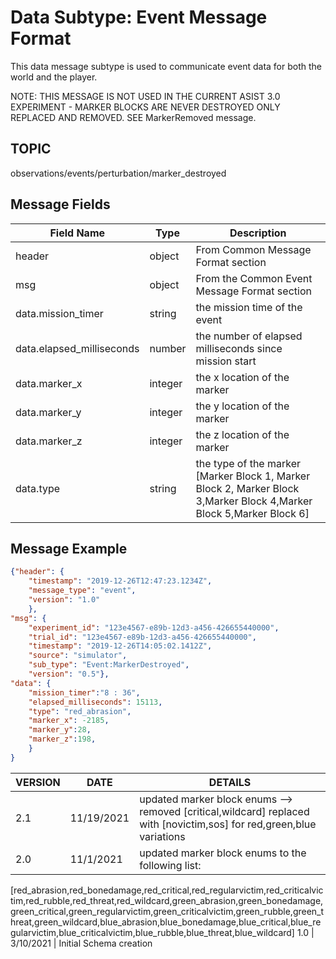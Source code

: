 # Data Subtype: Event Message Format
This data message subtype is used to communicate event data for both the world and the player. 

NOTE: THIS MESSAGE IS NOT USED IN THE CURRENT ASIST 3.0 EXPERIMENT - MARKER BLOCKS ARE NEVER DESTROYED ONLY REPLACED AND REMOVED. SEE MarkerRemoved message.

## TOPIC

observations/events/perturbation/marker_destroyed

## Message Fields

| Field Name | Type | Description
| --- | --- | ---|
| header | object | From Common Message Format section
| msg | object | From the Common Event Message Format section 
| data.mission_timer | string | the mission time of the event
| data.elapsed_milliseconds | number | the number of elapsed milliseconds since mission start
| data.marker_x | integer | the x location of the marker
| data.marker_y | integer | the y location of the marker
| data.marker_z | integer | the z location of the marker
| data.type | string | the type of the marker  [Marker Block 1, Marker Block 2, Marker Block 3,Marker Block 4,Marker Block 5,Marker Block 6]

## Message Example

```json
{"header": {
	"timestamp": "2019-12-26T12:47:23.1234Z",
	"message_type": "event",
	"version": "1.0"
	},
"msg": {
	"experiment_id": "123e4567-e89b-12d3-a456-426655440000", 
    "trial_id": "123e4567-e89b-12d3-a456-426655440000",
	"timestamp": "2019-12-26T14:05:02.1412Z",
	"source": "simulator",
	"sub_type": "Event:MarkerDestroyed",
	"version": "0.5"},
"data": {
	"mission_timer":"8 : 36",
	"elapsed_milliseconds": 15113,	
	"type": "red_abrasion",	
	"marker_x": -2185,
	"marker_y":28,
	"marker_z":198,	
	}
}

```

VERSION | DATE | DETAILS
| --- | --- | --- |
2.1 | 11/19/2021 | updated marker block enums --> removed [critical,wildcard] replaced with [novictim,sos] for red,green,blue variations
2.0 | 11/1/2021 | updated marker block enums to the following list:
[red_abrasion,red_bonedamage,red_critical,red_regularvictim,red_criticalvictim,red_rubble,red_threat,red_wildcard,green_abrasion,green_bonedamage,green_critical,green_regularvictim,green_criticalvictim,green_rubble,green_threat,green_wildcard,blue_abrasion,blue_bonedamage,blue_critical,blue_regularvictim,blue_criticalvictim,blue_rubble,blue_threat,blue_wildcard]
1.0 | 3/10/2021 | Initial Schema creation
         